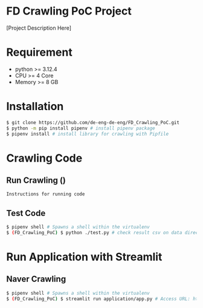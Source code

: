 # FD Crawling PoC Project
[Project Description Here] 

# Requirement
- python >= 3.12.4
- CPU >= 4 Core
- Memory >= 8 GB

# Installation
```bash
$ git clone https://github.com/de-eng-de-eng/FD_Crawling_PoC.git
$ python -m pip install pipenv # install pipenv package
$ pipenv install # install library for crawling with Pipfile
```

# Crawling Code
## Run Crawling ()
```bash
Instructions for running code

```

## Test Code
```bash
$ pipenv shell # Spawns a shell within the virtualenv
$ (FD_Crawling_PoC) $ python ./test.py # check result csv on data directory

```

# Run Application with Streamlit
## Naver Crawling
```bash
$ pipenv shell # Spawns a shell within the virtualenv
$ (FD_Crawling_PoC) $ streamlit run application/app.py # Access URL: http://localhost:8501

```
